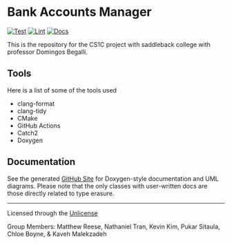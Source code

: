# Bank Accounts Manager

[![Test](https://github.com/Terracom12/cs1c-project/actions/workflows/test.yaml/badge.svg)](https://github.com/Terracom12/cs1c-project/actions/workflows/test.yaml)
[![Lint](https://github.com/Terracom12/cs1c-project/actions/workflows/lint.yaml/badge.svg)](https://github.com/Terracom12/cs1c-project/actions/workflows/lint.yaml)
[![Docs](https://github.com/Terracom12/cs1c-project/actions/workflows/docs.yaml/badge.svg)](https://github.com/Terracom12/cs1c-project/actions/workflows/docs.yaml)

This is the repository for the CS1C project with saddleback college with professor Domingos Begalli.

## Tools

Here is a list of some of the tools used

- clang-format
- clang-tidy
- CMake
- GitHub Actions
- Catch2
- Doxygen

## Documentation

See the generated [GitHub Site](https://terracom12.github.io/cs1c-project/) for Doxygen-style documentation and UML diagrams. Please note that the only classes with user-written docs are those directly related to type erasure.

---

Licensed through the [Unlicense](./UNLICENSE)

Group Members: Matthew Reese, Nathaniel Tran, Kevin Kim, Pukar Sitaula, Chloe Boyne, & Kaveh Malekzadeh
